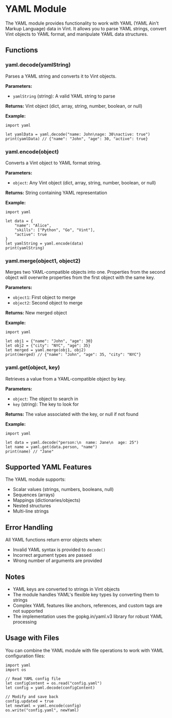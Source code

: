 # YAML Module

The YAML module provides functionality to work with YAML (YAML Ain't Markup Language) data in Vint. It allows you to parse YAML strings, convert Vint objects to YAML format, and manipulate YAML data structures.

## Functions

### yaml.decode(yamlString)

Parses a YAML string and converts it to Vint objects.

**Parameters:**
- `yamlString` (string): A valid YAML string to parse

**Returns:** Vint object (dict, array, string, number, boolean, or null)

**Example:**
```vint
import yaml

let yamlData = yaml.decode("name: John\nage: 30\nactive: true")
print(yamlData) // {"name": "John", "age": 30, "active": true}
```

### yaml.encode(object)

Converts a Vint object to YAML format string.

**Parameters:**
- `object`: Any Vint object (dict, array, string, number, boolean, or null)

**Returns:** String containing YAML representation

**Example:**
```vint
import yaml

let data = {
    "name": "Alice",
    "skills": ["Python", "Go", "Vint"],
    "active": true
}
let yamlString = yaml.encode(data)
print(yamlString)
```

### yaml.merge(object1, object2)

Merges two YAML-compatible objects into one. Properties from the second object will overwrite properties from the first object with the same key.

**Parameters:**
- `object1`: First object to merge
- `object2`: Second object to merge

**Returns:** New merged object

**Example:**
```vint
import yaml

let obj1 = {"name": "John", "age": 30}
let obj2 = {"city": "NYC", "age": 35}
let merged = yaml.merge(obj1, obj2)
print(merged) // {"name": "John", "age": 35, "city": "NYC"}
```

### yaml.get(object, key)

Retrieves a value from a YAML-compatible object by key.

**Parameters:**
- `object`: The object to search in
- `key` (string): The key to look for

**Returns:** The value associated with the key, or null if not found

**Example:**
```vint
import yaml

let data = yaml.decode("person:\n  name: Jane\n  age: 25")
let name = yaml.get(data.person, "name")
print(name) // "Jane"
```

## Supported YAML Features

The YAML module supports:
- Scalar values (strings, numbers, booleans, null)
- Sequences (arrays)
- Mappings (dictionaries/objects)
- Nested structures
- Multi-line strings

## Error Handling

All YAML functions return error objects when:
- Invalid YAML syntax is provided to `decode()`
- Incorrect argument types are passed
- Wrong number of arguments are provided

## Notes

- YAML keys are converted to strings in Vint objects
- The module handles YAML's flexible key types by converting them to strings
- Complex YAML features like anchors, references, and custom tags are not supported
- The implementation uses the gopkg.in/yaml.v3 library for robust YAML processing

## Usage with Files

You can combine the YAML module with file operations to work with YAML configuration files:

```vint
import yaml
import os

// Read YAML config file
let configContent = os.read("config.yaml")
let config = yaml.decode(configContent)

// Modify and save back
config.updated = true
let newYaml = yaml.encode(config)
os.write("config.yaml", newYaml)
```